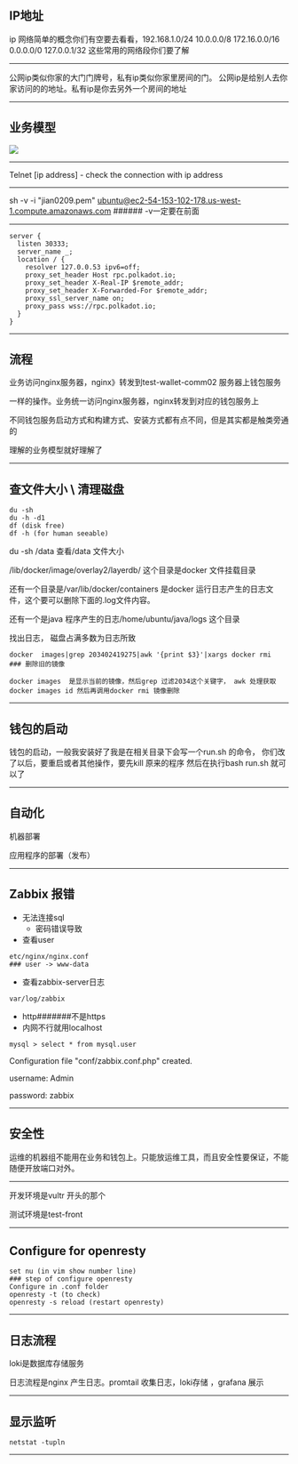 ## IP地址

ip 网络简单的概念你们有空要去看看，192.168.1.0/24 10.0.0.0/8  172.16.0.0/16 0.0.0.0/0 127.0.0.1/32 这些常用的网络段你们要了解

---

公网ip类似你家的大门门牌号，私有ip类似你家里房间的门。 公网ip是给别人去你家访问的的地址。私有ip是你去另外一个房间的地址

---

## 业务模型

![](/Users/jian0209/Downloads/image_2022_04_08T04_10_00_738Z.png)

---

Telnet [ip address] - check the connection with ip address

---

sh -v -i "jian0209.pem" ubuntu@ec2-54-153-102-178.us-west-1.compute.amazonaws.com ###### -v一定要在前面

---

```
server {
  listen 30333;
  server_name _;
  location / {
    resolver 127.0.0.53 ipv6=off;
    proxy_set_header Host rpc.polkadot.io;
    proxy_set_header X-Real-IP $remote_addr;
    proxy_set_header X-Forwarded-For $remote_addr;
    proxy_ssl_server_name on;
    proxy_pass wss://rpc.polkadot.io;
  }
}
```

---

## 流程

业务访问nginx服务器，nginx》转发到test-wallet-comm02 服务器上钱包服务

一样的操作。业务统一访问nginx服务器，nginx转发到对应的钱包服务上


不同钱包服务启动方式和构建方式、安装方式都有点不同，但是其实都是触类旁通的

理解的业务模型就好理解了

---

## 查文件大小 \ 清理磁盘

```
du -sh
du -h -d1
df (disk free)
df -h (for human seeable)
```

du -sh /data 查看/data 文件大小

/lib/docker/image/overlay2/layerdb/ 这个目录是docker 文件挂载目录

还有一个目录是/var/lib/docker/containers 是docker 运行日志产生的日志文件，这个要可以删除下面的.log文件内容。

还有一个是java 程序产生的日志/home/ubuntu/java/logs  这个目录

找出日志， 磁盘占满多数为日志所致

```
docker  images|grep 203402419275|awk '{print $3}'|xargs docker rmi
### 删除旧的镜像

docker images  是显示当前的镜像，然后grep 过滤2034这个关键字， awk 处理获取docker images id 然后再调用docker rmi 镜像删除
```

---

## 钱包的启动

钱包的启动，一般我安装好了我是在相关目录下会写一个run.sh 的命令， 你们改了以后，要重启或者其他操作，要先kill 原来的程序 然后在执行bash  run.sh 就可以了

---

## 自动化

机器部署

应用程序的部署（发布）

---

## Zabbix 报错

- 无法连接sql
  - 密码错误导致
- 查看user

```
etc/nginx/nginx.conf
### user -> www-data
```

- 查看zabbix-server日志

```
var/log/zabbix
```

- http#######不是https
- 内网不行就用localhost

```
mysql > select * from mysql.user
```

Configuration file "conf/zabbix.conf.php" created.

username: Admin

password: zabbix

---

## 安全性

运维的机器组不能用在业务和钱包上。只能放运维工具，而且安全性要保证，不能随便开放端口对外。

---

开发环境是vultr 开头的那个

测试环境是test-front

---

## Configure for openresty

```
set nu (in vim show number line)
### step of configure openresty
Configure in .conf folder
openresty -t (to check)
openresty -s reload (restart openresty)
```

---

## 日志流程

loki是数据库存储服务

日志流程是nginx 产生日志。promtail 收集日志，loki存储 ，grafana 展示

---

## 显示监听

```
netstat -tupln
```

---

